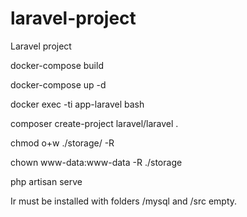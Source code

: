 # laravel-project
Laravel project

docker-compose build

docker-compose up -d

docker exec -ti app-laravel bash

composer create-project laravel/laravel .

chmod o+w ./storage/ -R

chown www-data:www-data -R ./storage

php artisan serve

Ir must be installed with folders /mysql and /src empty.